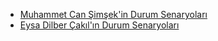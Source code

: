 - [Muhammet Can Şimşek'in Durum Senaryoları](UseCaseSablon.pdf)
- [Eysa Dilber Çakıl'ın Durum Senaryoları](eysaninDurumSenaryolari.pdf)
